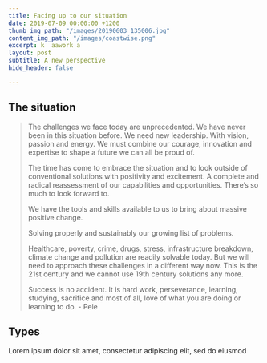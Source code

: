 ```yaml
---
title: Facing up to our situation
date: 2019-07-09 00:00:00 +1200
thumb_img_path: "/images/20190603_135006.jpg"
content_img_path: "/images/coastwise.png"
excerpt: k  aawork a
layout: post
subtitle: A new perspective
hide_header: false

---
```

## The situation

> The challenges we face today are unprecedented. We have never been in this situation before. We need new leadership. With vision, passion and energy. We must combine our courage, innovation and expertise to shape a future we can all be proud of.
>
> The time has come to embrace the situation and to look outside of conventional solutions with positivity and excitement. A complete and radical reassessment of our capabilities and opportunities. There’s so much to look forward to.
>
> We have the tools and skills available to us to bring about massive positive change.
>
> Solving properly and sustainably our growing list of problems.
>
> Healthcare, poverty, crime, drugs, stress, infrastructure breakdown, climate change and pollution are readily solvable today. But we will need to approach these challenges in a different way now. This is the 21st century and we cannot use 19th century solutions any more.
>
> Success is no accident. It is hard work, perseverance, learning, studying, sacrifice and most of all, love of what you are doing or learning to do. - Pele

## Types 

Lorem ipsum dolor sit amet, consectetur adipiscing elit, sed do eiusmod